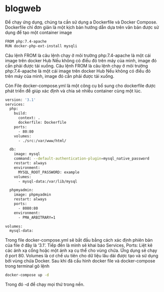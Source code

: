# blogweb
Để chạy ứng dụng, chúng ta cần sử dụng a Dockerfile và Docker Compose. 
Dockerfile chỉ đơn giản là một kịch bản hướng dẫn dựa trên văn bản được sử 
dụng để tạo một container image
```bash
FROM php:7.4-apache
RUN docker-php-ext-install mysqli
```
Câu lệnh FROM là câu lệnh chạy ở môi trường php:7.4-apache là một cái image trên
docker Hub Nếu không có điều đó trên máy của mình, image đó cần phải được tải xuống.
Câu lệnh FROM là câu lệnh chạy ở môi trường php:7.4-apache là một cái image trên docker Hub 
Nếu không có điều đó trên máy của mình, image đó cần phải được tải xuống.

Còn File docker-compose.yml là một công cụ bổ sung cho dockerfile được phát triển để giúp xác định và 
chia sẻ nhiều container cùng một lúc.

```bash
version: '3.1'
services:
  php:
    build:
      context: .
      dockerfile: Dockerfile
    ports:
      - 80:80
    volumes:
      - ./src:/var/www/html/

  db:
    image: mysql
    command: --default-authentication-plugin=mysql_native_password
    restart: always
    environment:
      MYSQL_ROOT_PASSWORD: example
    volumes:
      - mysql-data:/var/lib/mysql

  phpmyadmin:
    image: phpmyadmin
    restart: always
    ports:
      - 8080:80
    environment:
      - PMA_ARBITRARY=1

volumes:
  mysql-data:

```
Trong file docker-compose.yml sẽ bắt đầu bằng cách xác định phiên bản của file ở đây là ‘3.1’. 
Tiếp đến là mình sẽ khai báo Services,
Ports: Liệt kê các ánh xạ cổng hoặc một ánh xạ cụ thể cho vùng chứa. Ứng dụng sẽ chạy ở port 80.
Volumes là cơ chế ưu tiên cho dữ liệu lâu dài được tạo và sử dụng bởi vùng chứa Docker.
Sau khi đã cấu hình docker file và docker-compose trong terminal gõ lệnh 
```bash
docker-compose up -d
```
Trong đó -d để chạy mọi thứ trong nền.
